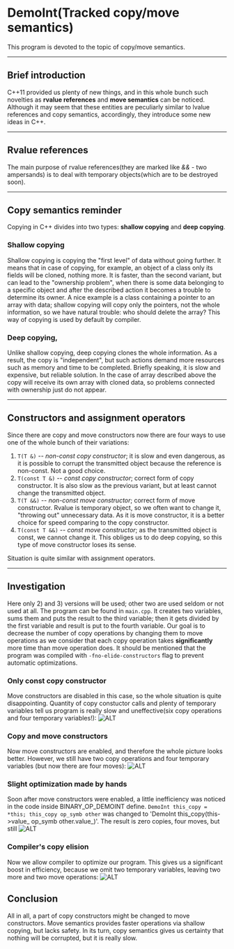 # DemoInt(Tracked copy/move semantics)

This program is devoted to the topic of copy/move semantics.

***
## Brief introduction
C++11 provided us plenty of new things, and in this whole bunch such novelties
as __rvalue references__ and __move semantics__ can be noticed. Although it may seem
that these entities are peculiarly similar to lvalue references and copy semantics, accordingly,
they introduce some new ideas in C++.

***
## Rvalue references
The main purpose of rvalue references(they are marked like
*&&* - two ampersands) is to deal with temporary objects(which are to be destroyed soon).

***
## Copy semantics reminder
Copying in C++ divides into two types: __shallow copying__ and __deep copying__.

### Shallow copying
Shallow copying is copying the "first level" of data without going further. It means that
in case of copying, for example, an object of a class only its fields will be cloned, nothing more.
It is faster, than the second variant, but can lead to the "ownership problem", when there is some 
data belonging to a specific object and after the described action it becomes a trouble to determine 
its owner. A nice example is a class containing a pointer to an array with data; shallow copying will
copy only the pointers, not the whole information, so we have natural trouble: who should delete the array?
This way of copying is used by default by compiler.

### Deep copying,
Unlike shallow copying, deep copying clones the whole information. As a result, the copy is "independent",
but such actions demand more resources such as memory and time to be completed. Briefly speaking, it is 
slow and expensive, but reliable solution. In the case of array described above the copy will receive its
own array with cloned data, so problems connected with ownership just do not appear.

***
## Constructors and assignment operators
Since there are copy and move constructors now there are four ways to use one of the whole bunch of their variations:
1) `T(T &)` -- *non-const copy constructor*; it is slow and even dangerous, as it is possible to corrupt
the transmitted object because the reference is non-const. Not a good choice.
2) `T(const T &)` -- *const copy constructor*; correct form of copy constructor. It is also slow as the
previous variant, but at least cannot change the transmitted object.
3) `T(T &&)` -- *non-const move constructor*; correct form of move constructor. Rvalue is temporary object,
so we often want to change it, "throwing out" unnecessary data. As it is move constructor, it is a
better choice for speed comparing to the copy constructor.
4) `T(const T &&)` -- *const move constructor*; as the transmitted object is const, we cannot change it.
This obliges us to do deep copying, so this type of move constructor loses its sense.

Situation is quite similar with assignment operators.

***
## Investigation
Here only 2) and 3) versions will be used; other two are used seldom or not used at all.
The program can be found in `main.cpp`. It creates two variables, sums them and puts
the result to the third variable; then it gets divided by the first variable and
result is put to the fourth variable. Our goal is to decrease the number of copy operations
by changing them to move operations as we consider that each copy operation takes
__significantly__ more time than move operation does. It should be mentioned that the program
was compiled with `-fno-elide-constructors` flag to prevent automatic optimizations.

### Only const copy constructor
Move constructors are disabled in this case, so the whole situation is quite disappointing.
Quantity of copy constuctor calls and plenty of temporary variables tell us program is 
really slow and uneffective(six copy operations and four temporary variables!): 
![ALT](pictures/only_copy_ctor.png)

### Copy and move constructors
Now move constructors are enabled, and therefore the whole picture looks better. However,
we still have two copy operations and four temporary variables (but now there are four moves):
![ALT](pictures/copy_and_move_ctors.png)

### Slight optimization made by hands
Soon after move constructors were enabled, a little inefficiency was noticed in the code 
inside BINARY_OP_DEMOINT define.
`DemoInt this_copy = *this; this_copy op_symb other` was changed to 'DemoInt this_copy(this->value_ op_symb other.value_)'.
The result is zero copies, four moves, but still 
![ALT](pictures/explicit_copy_removed.png)

### Compiler's copy elision
Now we allow compiler to optimize our program. This gives us a significant boost in efficiency,
because we omit two temporary variables, leaving two more and two move operations:
![ALT](pictures/copy_elision.png)

## Conclusion
All in all, a part of copy constructors might be changed to move constructors. Move semantics
provides faster operations via shallow copying, but lacks safety. In its turn, copy semantics
gives us certainty that nothing will be corrupted, but it is really slow.
